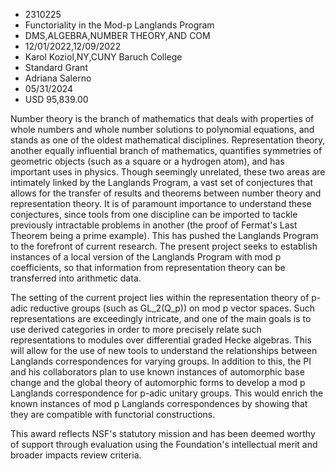 
* 2310225
* Functoriality in the Mod-p Langlands Program
* DMS,ALGEBRA,NUMBER THEORY,AND COM
* 12/01/2022,12/09/2022
* Karol Koziol,NY,CUNY Baruch College
* Standard Grant
* Adriana Salerno
* 05/31/2024
* USD 95,839.00

Number theory is the branch of mathematics that deals with properties of whole
numbers and whole number solutions to polynomial equations, and stands as one of
the oldest mathematical disciplines. Representation theory, another equally
influential branch of mathematics, quantifies symmetries of geometric objects
(such as a square or a hydrogen atom), and has important uses in physics. Though
seemingly unrelated, these two areas are intimately linked by the Langlands
Program, a vast set of conjectures that allows for the transfer of results and
theorems between number theory and representation theory. It is of paramount
importance to understand these conjectures, since tools from one discipline can
be imported to tackle previously intractable problems in another (the proof of
Fermat's Last Theorem being a prime example). This has pushed the Langlands
Program to the forefront of current research. The present project seeks to
establish instances of a local version of the Langlands Program with mod p
coefficients, so that information from representation theory can be transferred
into arithmetic data.

The setting of the current project lies within the representation theory of
p-adic reductive groups (such as GL_2(Q_p)) on mod p vector spaces. Such
representations are exceedingly intricate, and one of the main goals is to use
derived categories in order to more precisely relate such representations to
modules over differential graded Hecke algebras. This will allow for the use of
new tools to understand the relationships between Langlands correspondences for
varying groups. In addition to this, the PI and his collaborators plan to use
known instances of automorphic base change and the global theory of automorphic
forms to develop a mod p Langlands correspondence for p-adic unitary groups.
This would enrich the known instances of mod p Langlands correspondences by
showing that they are compatible with functorial constructions.

This award reflects NSF's statutory mission and has been deemed worthy of
support through evaluation using the Foundation's intellectual merit and broader
impacts review criteria.
